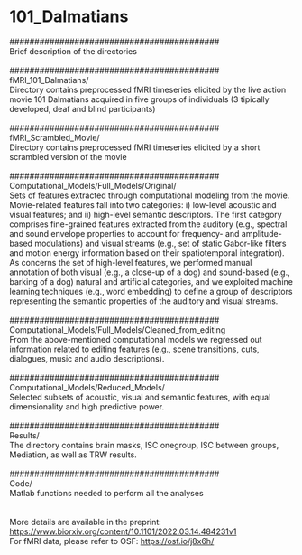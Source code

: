 # 101_Dalmatians

##########################################<br>
Brief description of the directories<br>
<br>
##########################################<br>
fMRI_101_Dalmatians/<br>
Directory contains preprocessed fMRI timeseries elicited by the live action movie 101 Dalmatians acquired in five groups of individuals (3 tipically developed, deaf and blind participants)<br>
<br>
##########################################<br>
fMRI_Scrambled_Movie/<br>
Directory contains preprocessed fMRI timeseries elicited by a short scrambled version of the movie<br>
<br>
##########################################<br>
Computational_Models/Full_Models/Original/<br>
Sets of features extracted through computational modeling from the movie. Movie-related features fall into two categories: 
i) low-level acoustic and visual features; and ii) high-level semantic descriptors. 
The first category comprises fine-grained features extracted from the auditory (e.g., spectral and sound envelope properties to account for frequency- and amplitude-based modulations) and visual streams (e.g., set of static Gabor-like filters and motion energy information based on their spatiotemporal integration). 
As concerns the set of high-level features, we performed manual annotation of both visual (e.g., a close-up of a dog) and sound-based (e.g., barking of a dog) natural and artificial categories, and we exploited machine learning techniques (e.g., word embedding) to define a group of descriptors representing the semantic properties of the auditory and visual streams. <br>
<br>
##########################################<br>
Computational_Models/Full_Models/Cleaned_from_editing<br>
From the above-mentioned computational models we regressed out information related to editing features (e.g., scene transitions, cuts, dialogues, music and audio descriptions).<br>
<br>
##########################################<br>
Computational_Models/Reduced_Models/<br>
Selected subsets of acoustic, visual and semantic features, with equal dimensionality and high predictive power.<br>
<br>
##########################################<br>
Results/<br>
The directory contains brain masks, ISC onegroup, ISC between groups, Mediation, as well as TRW results.<br>
<br>
##########################################<br>
Code/<br>
Matlab functions needed to perform all the analyses<br>
<br>
<br>
More details are available in the preprint: https://www.biorxiv.org/content/10.1101/2022.03.14.484231v1<br>
For fMRI data, please refer to OSF: https://osf.io/j8x6h/<br>

